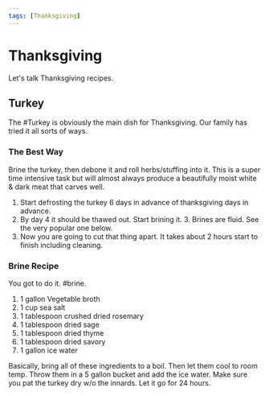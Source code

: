 ```yaml
---
tags: [Thanksgiving]
---
```


# Thanksgiving

Let's talk Thanksgiving recipes. 


## Turkey 

The #Turkey is obviously the main dish for Thanksgiving. Our family has tried it all sorts of ways. 

### The Best Way

Brine the turkey, then debone it and roll herbs/stuffing into it. This is a super time intensive task but will almost always produce a beautifully moist white & dark meat that carves well. 

1. Start defrosting the turkey 6 days in advance of thanksgiving days in advance.
2. By day 4 it should be thawed out. Start brining it. 
    3. Brines are fluid. See the very popular one below. 
4. Now you are going to cut that thing apart. It takes about 2 hours start to finish including cleaning. 


### Brine Recipe 

You got to do it. #brine. 

1. 1 gallon Vegetable broth
2. 1 cup sea salt
3. 1 tablespoon crushed dried rosemary
4. 1 tablespoon dried sage
5. 1 tablespoon dried thyme
6. 1 tablespoon dried savory
7. 1 gallon ice water

Basically, bring all of these ingredients to a boil. Then let them cool to room temp. Throw them in a 5 gallon bucket and add the ice water. Make sure you pat the turkey dry w/o the innards. Let it go for 24 hours. 